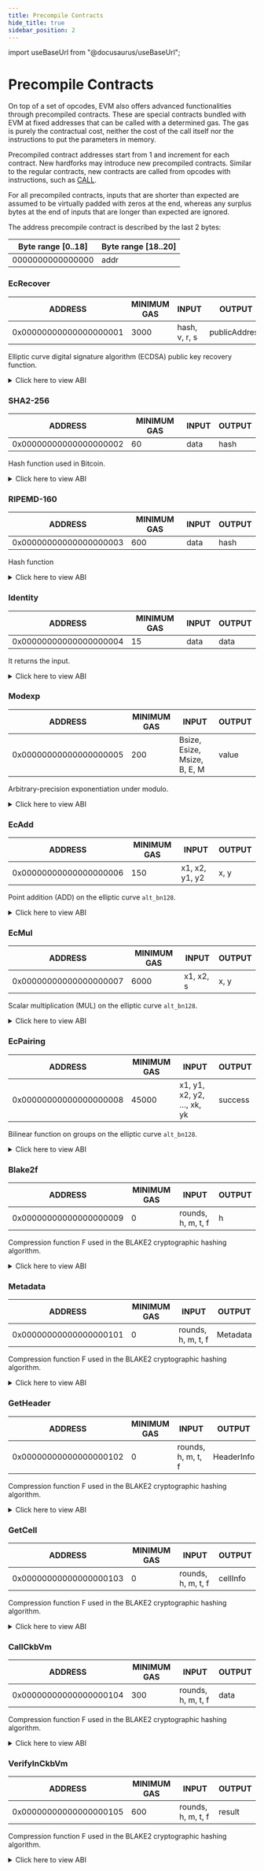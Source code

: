```yaml
---
title: Precompile Contracts
hide_title: true
sidebar_position: 2
---
```


import useBaseUrl from "@docusaurus/useBaseUrl";

# Precompile Contracts

On top of a set of opcodes, EVM also offers advanced functionalities through precompiled contracts. These are special contracts bundled with EVM at fixed addresses that can be called with a determined gas. The gas is purely the contractual cost, neither the cost of the call itself nor the instructions to put the parameters in memory.

Precompiled contract addresses start from 1 and increment for each contract. New hardforks may introduce new precompiled contracts. Similar to the regular contracts, new contracts are called from opcodes with instructions, such as [CALL](https://www.evm.codes/#F1). 

For all precompiled contracts, inputs that are shorter than expected are assumed to be virtually padded with zeros at the end, whereas any surplus bytes at the end of inputs that are longer than expected are ignored.

The address precompile contract is described by the last 2 bytes:

| Byte range [0..18] | Byte range [18..20] |
| --- | --- |
| 0000000000000000 | addr |

### EcRecover

| ADDRESS | MINIMUM GAS | INPUT | OUTPUT |
| --- | --- | --- | --- |
| 0x00000000000000000001 | 3000 | hash, v, r, s | publicAddress |

Elliptic curve digital signature algorithm (ECDSA) public key recovery function.

<details><summary>Click here to view ABI</summary>

#### Inputs

#### Output

</details>

### SHA2-256

| ADDRESS | MINIMUM GAS | INPUT | OUTPUT |
| --- | --- | --- | --- |
| 0x00000000000000000002 | 60 | data | hash |

Hash function used in Bitcoin.

<details><summary>Click here to view ABI</summary>

#### Inputs

#### Output

</details>

### RIPEMD-160

| ADDRESS | MINIMUM GAS | INPUT | OUTPUT |
| --- | --- | --- | --- |
| 0x00000000000000000003 | 600 | data | hash |

Hash function

<details><summary>Click here to view ABI</summary>

#### Inputs

#### Output

</details>

### Identity

| ADDRESS | MINIMUM GAS | INPUT | OUTPUT |
| --- | --- | --- | --- |
| 0x00000000000000000004 | 15 | data | data |

It returns the input.

<details><summary>Click here to view ABI</summary>

#### Inputs

#### Output

</details>

### Modexp

| ADDRESS | MINIMUM GAS | INPUT | OUTPUT |
| --- | --- | --- | --- |
| 0x00000000000000000005 | 200 | Bsize, Esize, Msize, B, E, M | value |

Arbitrary-precision exponentiation under modulo.

<details><summary>Click here to view ABI</summary>

#### Inputs

#### Output

</details>

### EcAdd

| ADDRESS | MINIMUM GAS | INPUT | OUTPUT |
| --- | --- | --- | --- |
| 0x00000000000000000006 | 150 | x1, x2, y1, y2 | x, y |

Point addition (ADD) on the elliptic curve `alt_bn128`.

<details><summary>Click here to view ABI</summary>

#### Inputs

#### Output

</details>

### EcMul

| ADDRESS | MINIMUM GAS | INPUT | OUTPUT |
| --- | --- | --- | --- |
| 0x00000000000000000007 | 6000 | x1, x2, s | x, y |

Scalar multiplication (MUL) on the elliptic curve `alt_bn128`.

<details><summary>Click here to view ABI</summary>

#### Inputs

#### Output

</details>

### EcPairing

| ADDRESS | MINIMUM GAS | INPUT | OUTPUT |
| --- | --- | --- | --- |
| 0x00000000000000000008 | 45000 | x1, y1, x2, y2, …, xk, yk | success |

Bilinear function on groups on the elliptic curve `alt_bn128`.

<details><summary>Click here to view ABI</summary>

#### Inputs

#### Output

</details>

### Blake2f

| ADDRESS | MINIMUM GAS | INPUT | OUTPUT |
| --- | --- | --- | --- |
| 0x00000000000000000009 | 0 | rounds, h, m, t, f | h |

Compression function F used in the BLAKE2 cryptographic hashing algorithm.

<details><summary>Click here to view ABI</summary>

#### Inputs

#### Output

</details>

### Metadata

| ADDRESS | MINIMUM GAS | INPUT | OUTPUT |
| --- | --- | --- | --- |
| 0x00000000000000000101 | 0 | rounds, h, m, t, f | Metadata |

Compression function F used in the BLAKE2 cryptographic hashing algorithm.

<details><summary>Click here to view ABI</summary>

#### Inputs

#### Output

</details>

### GetHeader

| ADDRESS | MINIMUM GAS | INPUT | OUTPUT |
| --- | --- | --- | --- |
| 0x00000000000000000102 | 0 | rounds, h, m, t, f | HeaderInfo |

Compression function F used in the BLAKE2 cryptographic hashing algorithm.

<details><summary>Click here to view ABI</summary>

#### Inputs

#### Output

</details>

### GetCell

| ADDRESS | MINIMUM GAS | INPUT | OUTPUT |
| --- | --- | --- | --- |
| 0x00000000000000000103 | 0 | rounds, h, m, t, f | cellInfo |

Compression function F used in the BLAKE2 cryptographic hashing algorithm.

<details><summary>Click here to view ABI</summary>

#### Inputs

#### Output

</details>

### CallCkbVm

| ADDRESS | MINIMUM GAS | INPUT | OUTPUT |
| --- | --- | --- | --- |
| 0x00000000000000000104 | 300 | rounds, h, m, t, f | data |

Compression function F used in the BLAKE2 cryptographic hashing algorithm.

<details><summary>Click here to view ABI</summary>

#### Inputs

#### Output

</details>

### VerifyInCkbVm

| ADDRESS | MINIMUM GAS | INPUT | OUTPUT |
| --- | --- | --- | --- |
| 0x00000000000000000105 | 600 | rounds, h, m, t, f | result |

Compression function F used in the BLAKE2 cryptographic hashing algorithm.

<details><summary>Click here to view ABI</summary>

#### Inputs

#### Output

</details>
